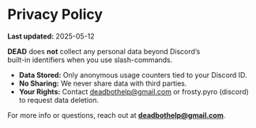 # Privacy Policy

**Last updated:** 2025-05-12

**DEAD** does **not** collect any personal data beyond Discord’s  
built-in identifiers when you use slash-commands.

- **Data Stored:** Only anonymous usage counters tied to your Discord ID.  
- **No Sharing:** We never share data with third parties.  
- **Your Rights:** Contact deadbothelp@gmail.com or frosty.pyro (discord) to request data deletion.

For more info or questions, reach out at **deadbothelp@gmail.com**.
